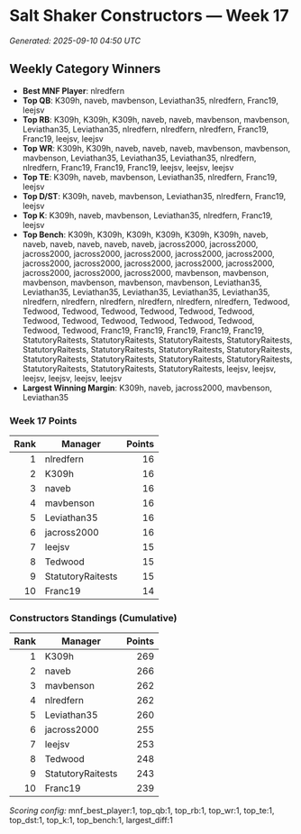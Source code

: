 # Salt Shaker Constructors — Week 17
_Generated: 2025-09-10 04:50 UTC_

## Weekly Category Winners
- **Best MNF Player**: nlredfern
- **Top QB**: K309h, naveb, mavbenson, Leviathan35, nlredfern, Franc19, leejsv
- **Top RB**: K309h, K309h, K309h, naveb, naveb, mavbenson, mavbenson, Leviathan35, Leviathan35, nlredfern, nlredfern, nlredfern, Franc19, Franc19, leejsv, leejsv
- **Top WR**: K309h, K309h, naveb, naveb, naveb, mavbenson, mavbenson, mavbenson, Leviathan35, Leviathan35, Leviathan35, nlredfern, nlredfern, Franc19, Franc19, Franc19, leejsv, leejsv, leejsv
- **Top TE**: K309h, naveb, mavbenson, Leviathan35, nlredfern, Franc19, leejsv
- **Top D/ST**: K309h, naveb, mavbenson, Leviathan35, nlredfern, Franc19, leejsv
- **Top K**: K309h, naveb, mavbenson, Leviathan35, nlredfern, Franc19, leejsv
- **Top Bench**: K309h, K309h, K309h, K309h, K309h, K309h, naveb, naveb, naveb, naveb, naveb, naveb, jacross2000, jacross2000, jacross2000, jacross2000, jacross2000, jacross2000, jacross2000, jacross2000, jacross2000, jacross2000, jacross2000, jacross2000, jacross2000, jacross2000, jacross2000, mavbenson, mavbenson, mavbenson, mavbenson, mavbenson, mavbenson, Leviathan35, Leviathan35, Leviathan35, Leviathan35, Leviathan35, Leviathan35, nlredfern, nlredfern, nlredfern, nlredfern, nlredfern, nlredfern, Tedwood, Tedwood, Tedwood, Tedwood, Tedwood, Tedwood, Tedwood, Tedwood, Tedwood, Tedwood, Tedwood, Tedwood, Tedwood, Tedwood, Tedwood, Franc19, Franc19, Franc19, Franc19, Franc19, StatutoryRaitests, StatutoryRaitests, StatutoryRaitests, StatutoryRaitests, StatutoryRaitests, StatutoryRaitests, StatutoryRaitests, StatutoryRaitests, StatutoryRaitests, StatutoryRaitests, StatutoryRaitests, StatutoryRaitests, StatutoryRaitests, StatutoryRaitests, StatutoryRaitests, leejsv, leejsv, leejsv, leejsv, leejsv, leejsv
- **Largest Winning Margin**: K309h, naveb, jacross2000, mavbenson, Leviathan35


### Week 17 Points

| Rank | Manager | Points |
|---:|---|---:|
| 1 | nlredfern | 16 |
| 2 | K309h | 16 |
| 3 | naveb | 16 |
| 4 | mavbenson | 16 |
| 5 | Leviathan35 | 16 |
| 6 | jacross2000 | 16 |
| 7 | leejsv | 15 |
| 8 | Tedwood | 15 |
| 9 | StatutoryRaitests | 15 |
| 10 | Franc19 | 14 |


### Constructors Standings (Cumulative)

| Rank | Manager | Points |
|---:|---|---:|
| 1 | K309h | 269 |
| 2 | naveb | 266 |
| 3 | mavbenson | 262 |
| 4 | nlredfern | 262 |
| 5 | Leviathan35 | 260 |
| 6 | jacross2000 | 255 |
| 7 | leejsv | 253 |
| 8 | Tedwood | 248 |
| 9 | StatutoryRaitests | 243 |
| 10 | Franc19 | 239 |

_Scoring config:_ mnf_best_player:1, top_qb:1, top_rb:1, top_wr:1, top_te:1, top_dst:1, top_k:1, top_bench:1, largest_diff:1
